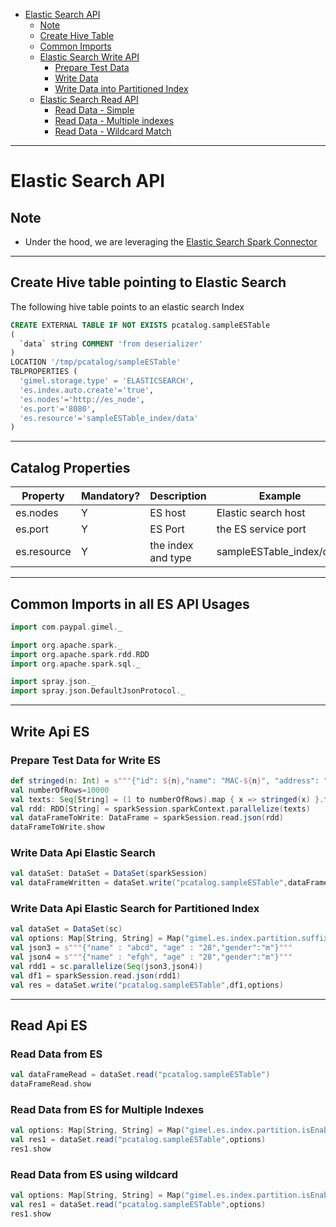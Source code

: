 * [Elastic Search API](#elastic-search-api)
  * [Note](#note)
  * [Create Hive Table](#create-hive-table-pointing-to-elastic-search)
  * [Common Imports](#common-imports-in-all-es-api-usages)
  * [Elastic Search Write API](#write-api-es)
    * [Prepare Test Data](#prepare-test-data-for-write-es)
    * [Write Data](#write-data-api-elastic-search)
    * [Write Data into Partitioned Index](#write-data-api-elastic-search-for-partitioned-index)
  * [Elastic Search Read API](#read-api-es)
    * [Read Data - Simple](#read-data-from-es)
    * [Read Data - Multiple indexes](#read-data-from-es-for-multiple-indexes)
    * [Read Data - Wildcard Match](#read-data-from-es-using-wildcard)

--------------------------------------------------------------------------------------------------------------------


# Elastic Search API

## Note

* Under the hood, we are leveraging the [Elastic Search Spark Connector](https://www.elastic.co/guide/en/elasticsearch/hadoop/5.4/spark.html)

--------------------------------------------------------------------------------------------------------------------

## Create Hive table pointing to Elastic Search

The following hive table points to an elastic search Index

```sql
CREATE EXTERNAL TABLE IF NOT EXISTS pcatalog.sampleESTable
(
  `data` string COMMENT 'from deserializer'
)
LOCATION '/tmp/pcatalog/sampleESTable'
TBLPROPERTIES (
  'gimel.storage.type' = 'ELASTICSEARCH',
  'es.index.auto.create'='true',
  'es.nodes'='http://es_node',
  'es.port'='8080',
  'es.resource'='sampleESTable_index/data'
)
```

--------------------------------------------------------------------------------------------------------------------

## Catalog Properties


| Property | Mandatory? | Description | Example | Default |
|----------|------------|-------------|------------|-------------------|
| es.nodes | Y | ES host | Elastic search host | http://localhost | |
| es.port | Y | ES Port | the ES service port |8080 | |
| es.resource | Y| the index and type | sampleESTable_index/data | |

--------------------------------------------------------------------------------------------------------------------



## Common Imports in all ES API Usages

```scala
import com.paypal.gimel._

import org.apache.spark._
import org.apache.spark.rdd.RDD
import org.apache.spark.sql._

import spray.json._
import spray.json.DefaultJsonProtocol._
```

--------------------------------------------------------------------------------------------------------------------


## Write Api ES

### Prepare Test Data for Write ES

```scala
def stringed(n: Int) = s"""{"id": ${n},"name": "MAC-${n}", "address": "MAC-${n+1}", "age": "${n+1}", "company": "MAC-${n}", "designation": "MAC-${n}", "salary": "${n * 10000}" }"""
val numberOfRows=10000
val texts: Seq[String] = (1 to numberOfRows).map { x => stringed(x) }.toSeq
val rdd: RDD[String] = sparkSession.sparkContext.parallelize(texts)
val dataFrameToWrite: DataFrame = sparkSession.read.json(rdd)
dataFrameToWrite.show
```

### Write Data Api Elastic Search

```scala
val dataSet: DataSet = DataSet(sparkSession)
val dataFrameWritten = dataSet.write("pcatalog.sampleESTable",dataFrameToWrite)

```

### Write Data Api Elastic Search for Partitioned Index

```scala
val dataSet = DataSet(sc)
val options: Map[String, String] = Map("gimel.es.index.partition.suffix"->"20170602")
val json3 = s"""{"name" : "abcd", "age" : "28","gender":"m"}"""
val json4 = s"""{"name" : "efgh", "age" : "28","gender":"m"}"""
val rdd1 = sc.parallelize(Seq(json3,json4))
val df1 = sparkSession.read.json(rdd1)
val res = dataSet.write("pcatalog.sampleESTable",df1,options)
```


--------------------------------------------------------------------------------------------------------------------


## Read Api ES

### Read Data from ES

```scala
val dataFrameRead = dataSet.read("pcatalog.sampleESTable")
dataFrameRead.show
```

### Read Data from ES for Multiple Indexes
```scala
val options: Map[String, String] = Map("gimel.es.index.partition.isEnabled"->"true","gimel.es.index.partition.delimiter"->"_","gimel.es.index.partition.suffix"->"20170602,20170603")
val res1 = dataSet.read("pcatalog.sampleESTable",options)
res1.show
```

### Read Data from ES using wildcard
```scala
val options: Map[String, String] = Map("gimel.es.index.partition.isEnabled"->"true","gimel.es.index.partition.delimiter"->"_","gimel.es.index.partition.suffix"->"*","gimel.es.index.read.all.partitions.isEnabled"->"true")
val res1 = dataSet.read("pcatalog.sampleESTable",options)
res1.show
```